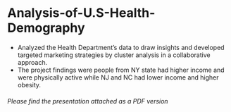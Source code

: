 # Analysis-of-U.S-Health-Demography

- Analyzed the Health Department’s data to draw insights and developed targeted marketing strategies by cluster analysis in a collaborative approach.
- The project findings were people from NY state had higher income and were physically active while NJ and NC had lower income and higher obesity.


###### Please find the presentation attached as a PDF version
